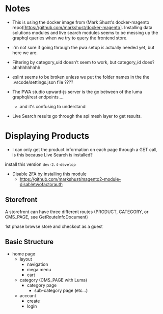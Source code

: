 # Notes

-   This is using the docker image from (Mark Shust's docker-magento repo)[https://github.com/markshust/docker-magento]. Installing data solutions modules and live search modules seems to be messing up the graphql queries when we try to query the frontend store.
-   I'm not sure if going through the pwa setup is actually needed yet, but here we are.
-   Filtering by category_uid doesn't seem to work, but category_id does? ahhhhhhhhhh

-   eslint seems to be broken unless we put the folder names in the the .vscode/settings.json file ????
-   The PWA studio upward-js server is the go between of the luma graphql/rest endpoints....

    -   and it's confusing to understand

-   Live Search results go through the api mesh layer to get results.

# Displaying Products

-   I can only get the product information on each page through a GET call, is this because Live Search is installed?

install this version `dev-2.4-develop`

-   Disable 2FA by installing this module
    -   https://github.com/markshust/magento2-module-disabletwofactorauth

## Storefront

A storefront can have three different routes (PRODUCT, CATEGORY, or CMS_PAGE, see GetRouteInfoDocument)

1st phase browse store and checkout as a guest

## Basic Structure

-   home page
    -   layout
        -   navigation
        -   mega menu
        -   cart
    -   category (CMS_PAGE with Luma)
        -   category page
            -   sub-category page (etc...)
    -   account
        -   create
        -   login
